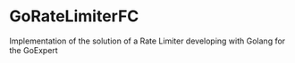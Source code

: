 # GoRateLimiterFC
Implementation of the solution of a Rate Limiter developing with Golang for the GoExpert
